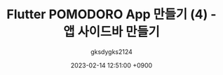 ---
title: Flutter POMODORO App 만들기 (4) - 앱 사이드바 만들기
author: gksdygks2124
date: 2023-02-14 12:51:00 +0900
categories: [Flutter, POMODORO]
tags: [Flutter, POMODORO, flutter sidebar, sidebar widget]
lastmode: 2023-02-14 12:51:00
sitemap:
  changefreq: daily
  priority : 1.0
---